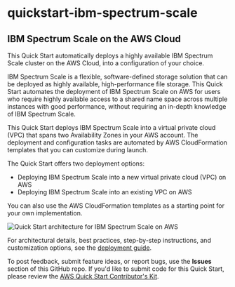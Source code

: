 # quickstart-ibm-spectrum-scale
## IBM Spectrum Scale on the AWS Cloud

This Quick Start automatically deploys a highly available IBM Spectrum Scale cluster on the AWS Cloud, into a configuration of your choice.

IBM Spectrum Scale is a flexible, software-defined storage solution that can be deployed as highly available, high-performance file storage. This Quick Start automates the deployment of IBM Spectrum Scale on AWS for users who require highly available access to a shared name space across multiple instances with good performance, without requiring an in-depth knowledge of IBM Spectrum Scale.

This Quick Start deploys IBM Spectrum Scale into a virtual private cloud (VPC) that spans two Availability Zones in your AWS account. The deployment and configuration tasks are automated by AWS CloudFormation templates that you can customize during launch.

The Quick Start offers two deployment options:

- Deploying IBM Spectrum Scale into a new virtual private cloud (VPC) on AWS
- Deploying IBM Spectrum Scale into an existing VPC on AWS

You can also use the AWS CloudFormation templates as a starting point for your own implementation.

![Quick Start architecture for IBM Spectrum Scale on AWS](https://d0.awsstatic.com/partner-network/QuickStart/datasheets/ibm-spectrum-scale-on-aws-architecture.png)

For architectural details, best practices, step-by-step instructions, and customization options, see the [deployment guide](https://s3.amazonaws.com/quickstart-reference/ibm/spectrum/scale/latest/doc/ibm-spectrum-scale-on-the-aws-cloud.pdf).

To post feedback, submit feature ideas, or report bugs, use the **Issues** section of this GitHub repo.
If you'd like to submit code for this Quick Start, please review the [AWS Quick Start Contributor's Kit](https://aws-quickstart.github.io/).
